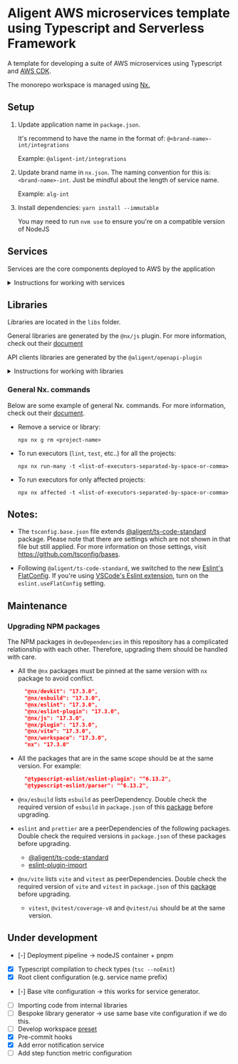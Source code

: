 # Aligent AWS microservices template using Typescript and Serverless Framework

A template for developing a suite of AWS microservices using Typescript and [AWS CDK](https://docs.aws.amazon.com/cdk/v2/guide/home.html).

The monorepo workspace is managed using [Nx.](https://nx.dev)

## Setup

1. Update application name in `package.json`.

   It's recommend to have the name in the format of: `@<brand-name>-int/integrations`

   Example: `@aligent-int/integrations`

2. Update brand name in `nx.json`. The naming convention for this is: `<brand-name>-int`. Just be mindful about the length of service name.

   Example: `alg-int`

3. Install dependencies: `yarn install --immutable`

   You may need to run `nvm use` to ensure you're on a compatible version of NodeJS

## Services

Services are the core components deployed to AWS by the application

<details>

<summary>Instructions for working with services</summary>

[Add](#-adding-a-new-service) | [Test](#-testing-the-application) | [Deploy](#-first-deploy-of-the-application) | [Remove](#-removing-a-service)

### ⭐ Adding a new service

Services are generated by our `@aligent/cdk-service-plugin`. It supports generating CDK-based services using predefined templates and executors as described below.

```bash
yarn nx g cdk-service
# You will be prompted to:
# 1. Enter the service name
# 2. Select the service type (general or notification)
```

Import and instantiate it in `application/lib/application-stage.ts`:

```typescript
import { YourServiceStack } from '@services/your-service-name';

export class ApplicationStage extends Stage {
  constructor(scope: Construct, stage: StageId, props?: StageProps) {
    super(scope, stage as string, props);

    new YourServiceStack(this, 'your-service-name', {
      ...props,
      description: 'Your service description',
    });
  }
}
```

---

### 🧪 Testing the application

After adding a new service, test the application:

```bash
yarn lint        # Lint affected projects
yarn test        # Run tests for affected projects
yarn check-types # Type check affected projects
```

Post-fixing with `:all` will test the whole repository, not just recently affected parts

```bash
yarn test:all
```

---

### 🚀 First deploy of the application

Deploy the `stg` stage of your application to your `playground` AWS Profile:

```bash
yarn deploy:playground
```

If you need more control, arbitrary CDK commands can be run using the application project

```bash
yarn nx run application:cdk synth stg/**
```

---

### 🗑️ Removing a service

Always remove services using the Nx generator

```bash
npx nx g remove <service-name>
```

You may need to remove imports of the service from the application first

</details>

## Libraries

Libraries are located in the `libs` folder.

General libraries are generated by the `@nx/js` plugin. For more information, check out their [document](https://nx.dev/packages/js)

API clients libraries are generated by the `@aligent/openapi-plugin`

<details>

<summary>Instructions for working with libraries</summary>

[General library](#-generate-a-general-library) | [API Client](#-generate-an-api-client)

#### Generate a general library

`npx nx g library libs/<library-name>`

A few manual steps are then required as the `@nx/js` plugin does not handle them:

- Add the `check-types` command to ensure proper type checking.

```json
"check-types": {
  "executor": "nx:run-commands",
  "options": {
      "cwd": "{projectRoot}",
      "color": true,
      "command": "tsc --noEmit --pretty"
  },
}
```

- Set the module type in `tsconfig.json` needs to `"module": "Node16"`
- Rename `vite.config.ts` to `vite.config.mjs`
- Rename `eslint.config.js` to `eslint.config.mjs`
- Replace the content for these files with imports from the base configurations

```mjs
// vite.config.mjs
import { viteBaseConfig } from '../../vite.config.base.mjs';

export default {...viteBaseConfig};

// eslint.config.mjs
import baseConfig from '../../eslint.config.mjs';

export default [...baseConfig];

```

### Generate an API Client

`npx nx g client <client-name>`

Clients are generated by our `@aligent/openapi-plugin`. This plugin will generate typed API utilities to build an external API Client based on a local or remote OpenAPI Specification (3.0.0+) schema file (.json .yaml)

For more detailed documentation on using the plugin see the plugin README [here](./tools/openapi-plugin/README.md)

</details>

### General Nx. commands

Below are some example of general Nx. commands. For more information, check out their [document](https://nx.dev/packages/nx/documents).

- Remove a service or library:

  `npx nx g rm <project-name>`

- To run executors (`lint`, `test`, etc..) for all the projects:

  `npx nx run-many -t <list-of-executors-separated-by-space-or-comma>`

- To run executors for only affected projects:

  `npx nx affected -t <list-of-executors-separated-by-space-or-comma>`

## Notes:

- The `tsconfig.base.json` file extends [@aligent/ts-code-standard](https://bitbucket.org/aligent/ts-code-standards/src/main) package. Please note that there are settings which are not shown in that file but still applied. For more information on those settings, visit https://github.com/tsconfig/bases.

- Following `@aligent/ts-code-standard`, we switched to the new [Eslint's FlatConfig](https://eslint.org/blog/2022/08/new-config-system-part-2/). If you're using [VSCode's Eslint extension](https://marketplace.visualstudio.com/items?itemName=dbaeumer.vscode-eslint), turn on the `eslint.useFlatConfig` setting.

## Maintenance

### Upgrading NPM packages

The NPM packages in `devDependencies` in this repository has a complicated relationship with each other. Therefore, upgrading them should be handled with care.

- All the `@nx` packages must be pinned at the same version with `nx` package to avoid conflict.

  ```json
    "@nx/devkit": "17.3.0",
    "@nx/esbuild": "17.3.0",
    "@nx/eslint": "17.3.0",
    "@nx/eslint-plugin": "17.3.0",
    "@nx/js": "17.3.0",
    "@nx/plugin": "17.3.0",
    "@nx/vite": "17.3.0",
    "@nx/workspace": "17.3.0",
    "nx": "17.3.0"
  ```

- All the packages that are in the same scope should be at the same version. For example:

  ```json
    "@typescript-eslint/eslint-plugin": "^6.13.2",
    "@typescript-eslint/parser": "^6.13.2",
  ```

- `@nx/esbuild` lists `esbuild` as peerDependency. Double check the required version of `esbuild` in `package.json` of this [package](https://www.npmjs.com/package/@nx/esbuild?activeTab=code) before upgrading.
- `eslint` and `prettier` are a peerDependencies of the following packages. Double check the required versions in `package.json` of these packages before upgrading.
  - [@aligent/ts-code-standard](https://bitbucket.org/aligent/ts-code-standards/src/main/package.json)
  - [eslint-plugin-import](https://www.npmjs.com/package/eslint-plugin-import?activeTab=code)
- `@nx/vite` lists `vite` and `vitest` as peerDependencies. Double check the required version of `vite` and `vitest` in `package.json` of this [package](https://www.npmjs.com/package/@nx/vite?activeTab=code) before upgrading.
  - `vitest`, `@vitest/coverage-v8` and `@vitest/ui` should be at the same version.

## Under development

- [-] Deployment pipeline -> nodeJS container + pnpm
- [x] Typescript compilation to check types (`tsc --noEmit`)
- [x] Root client configuration (e.g. service name prefix)
- [-] Base vite configuration -> this works for service generator.
- [ ] Importing code from internal libraries
- [ ] Bespoke library generator -> use same base vite configuration if we do this.
- [ ] Develop workspace [preset](https://nx.dev/extending-nx/recipes/create-preset)
- [x] Pre-commit hooks
- [x] Add error notification service
- [ ] Add step function metric configuration
